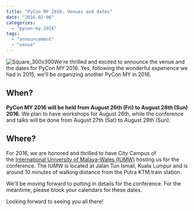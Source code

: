 ```yaml
---
title: "PyCon MY 2016: Venues and dates"
date: "2016-02-06"
categories:
  - "pycon-my-2016"
tags:
  - "announcement"
  - "venue"
---
```


![Square_300x300](/archived-images/square_300x300.png)We're thrilled and excited to announce the venue and the dates for PyCon MY 2016. Yes, following the wonderful experience we had in 2015, we'll be organizing another PyCon MY in 2016.

## When?

**PyCon MY 2016 will be held from August 26th (Fri) to August 28th (Sun) 2016.** We plan to have workshops for August 26th, while the conference and talks will be done from August 27th (Sat) to August 28th (Sun).

## Where?

For 2016, we are honored and thrilled to have City Campus of the [International University of Malaya-Wales (IUMW)](http://www.iumw.edu.my/) hosting us for the conference. The IUMW is located at Jalan Tun Ismail, Kuala Lumpur and is around 10 minutes of walking distance from the Putra KTM train station.

We'll be moving forward to putting in details for the conference. For the meantime, please block your calendars for these dates.

Looking forward to seeing you all there!
